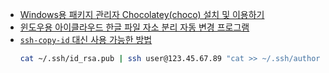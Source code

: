 - [Windows용 패키지 관리자 Chocolatey(choco) 설치 및 이용하기](https://evandde.github.io/chocolatey/)
- [윈도우용 아이클라우드 한글 파일 자소 분리 자동 변경 프로그램](https://pcwindows.tistory.com/414)
- [`ssh-copy-id` 대신 사용 가능한 방법](https://serverfault.com/a/583659)
  ```bash
  cat ~/.ssh/id_rsa.pub | ssh user@123.45.67.89 "cat >> ~/.ssh/authorized_keys"
  ```
